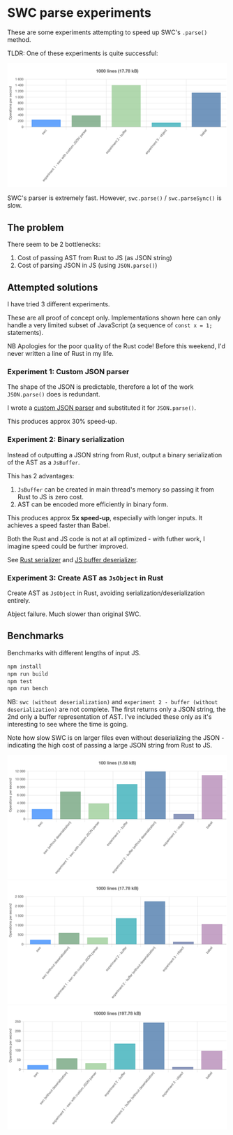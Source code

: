 # SWC parse experiments

These are some experiments attempting to speed up SWC's `.parse()` method.

TLDR: One of these experiments is quite successful:

![1000 lines](./doc/images/1000_lines_brief.png)

SWC's parser is extremely fast. However, `swc.parse()` / `swc.parseSync()` is slow.

## The problem

There seem to be 2 bottlenecks:

1. Cost of passing AST from Rust to JS (as JSON string)
2. Cost of parsing JSON in JS (using `JSON.parse()`)

## Attempted solutions

I have tried 3 different experiments.

These are all proof of concept only. Implementations shown here can only handle a very limited subset of JavaScript (a sequence of `const x = 1;` statements).

NB Apologies for the poor quality of the Rust code! Before this weekend, I'd never written a line of Rust in my life.

### Experiment 1: Custom JSON parser

The shape of the JSON is predictable, therefore a lot of the work `JSON.parse()` does is redundant.

I wrote a [custom JSON parser](./lib/parseJson.js) and substituted it for `JSON.parse()`.

This produces approx 30% speed-up.

### Experiment 2: Binary serialization

Instead of outputting a JSON string from Rust, output a binary serialization of the AST as a `JsBuffer`.

This has 2 advantages:

1. `JsBuffer` can be created in main thread's memory so passing it from Rust to JS is zero cost.
2. AST can be encoded more efficiently in binary form.

This produces approx **5x speed-up**, especially with longer inputs. It achieves a speed faster than Babel.

Both the Rust and JS code is not at all optimized - with futher work, I imagine speed could be further improved.

See [Rust serializer](./src/to_buffer.rs) and [JS buffer deserializer](./lib/buffer/bufferToAst.js).

### Experiment 3: Create AST as `JsObject` in Rust

Create AST as `JsObject` in Rust, avoiding serialization/deserialization entirely.

Abject failure. Much slower than original SWC.

## Benchmarks

Benchmarks with different lengths of input JS.

```sh
npm install
npm run build
npm test
npm run bench
```

NB: `swc (without deserialization)` and `experiment 2 - buffer (without deserialization)` are not complete. The first returns only a JSON string, the 2nd only a buffer representation of AST. I've included these only as it's interesting to see where the time is going.

Note how slow SWC is on larger files even without deserializing the JSON - indicating the high cost of passing a large JSON string from Rust to JS.

![100 lines](./doc/images/100_lines.png)
![1000 lines](./doc/images/1000_lines.png)
![10000 lines](./doc/images/10000_lines.png)
